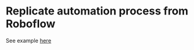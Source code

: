 # Replicate automation process from Roboflow
See example [here](https://github.com/roboflow/notebooks/blob/main/automation/README.md)